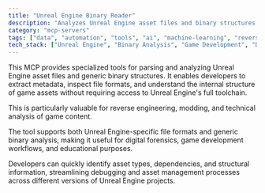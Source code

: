 ```yaml
---
title: "Unreal Engine Binary Reader"
description: "Analyzes Unreal Engine asset files and binary structures for metadata extraction and file format inspection in game development and forensics."
category: "mcp-servers"
tags: ["data", "automation", "tools", "ai", "machine-learning", "reverse-engineering", "modding", "technical-analysis", "digital-forensics"]
tech_stack: ["Unreal Engine", "Binary Analysis", "Game Development", "Digital Forensics", "File Format Parsing", "Asset Management"]
---
```


This MCP provides specialized tools for parsing and analyzing Unreal Engine asset files and generic binary structures. It enables developers to extract metadata, inspect file formats, and understand the internal structure of game assets without requiring access to Unreal Engine's full toolchain. 

This is particularly valuable for reverse engineering, modding, and technical analysis of game content.

The tool supports both Unreal Engine-specific file formats and generic binary analysis, making it useful for digital forensics, game development workflows, and educational purposes. 

Developers can quickly identify asset types, dependencies, and structural information, streamlining debugging and asset management processes across different versions of Unreal Engine projects.
